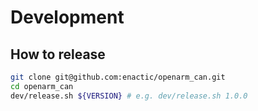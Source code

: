 # Development

## How to release

```bash
git clone git@github.com:enactic/openarm_can.git
cd openarm_can
dev/release.sh ${VERSION} # e.g. dev/release.sh 1.0.0
```
